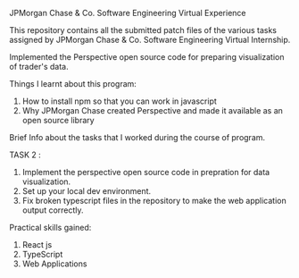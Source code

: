JPMorgan Chase & Co. Software Engineering Virtual Experience

This repository contains all the submitted patch files of the various tasks assigned by JPMorgan Chase & Co. Software Engineering Virtual Internship.


Implemented the Perspective open source code for preparing visualization of trader's data.


Things I learnt about this program:

1. How to install npm so that you can work in javascript
2. Why JPMorgan Chase created Perspective and made it available as an open source library


Brief Info about the tasks that I worked during the course of program.


TASK 2 :

1. Implement the perspective open source code in prepration for data visualization.
2. Set up your local dev environment.
3. Fix broken typescript files in the repository to make the web application output correctly.


Practical skills gained:

1. React js
2. TypeScript
3. Web Applications
